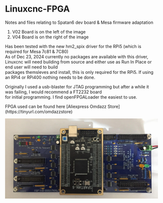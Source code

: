 # Linuxcnc-FPGA
Notes and files relating to Spatan6 dev board &amp; Mesa firmware adaptation
<ol>
<li>V02 Board is on the left of the image</li>
<li>V04 Board is on the right of the image</li>
</ol>

<p>
Has been tested with the new hm2_spix driver for the RPi5 (which is required for Mesa 7c81 & 7C80)<br>
  As of Dec 23, 2024 currently no packages are available with this driver,<br>
Linuxcnc will need building from source and either use as Run In Place or end user will need to build <br>
packages themsleves and install, this is only required for the RPi5. If using an RPi4 or RPi400 nothing needs to be done.
</p>
<p>
Originally I used a usb-blaster for JTAG programming but after a while it was failing, I would recommend a FT2232 board<br>
for initial programming. I find openFPGALoader the easiest to use.
</p>
FPGA used can be found here [Aliexpress Omdazz Store](https://tinyurl.com/omdazzstore)

![FPGA](9d60.JPG)
